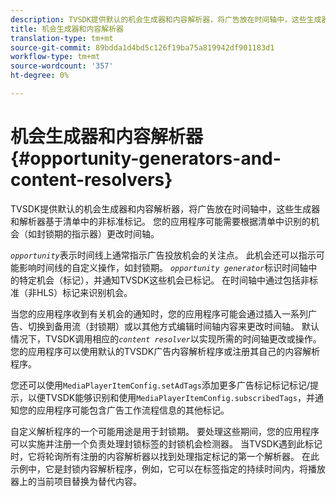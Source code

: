 ```yaml
---
description: TVSDK提供默认的机会生成器和内容解析器，将广告放在时间轴中，这些生成器和解析器基于清单中的非标准标记。 您的应用程序可能需要根据清单中识别的机会（如封锁期的指示器）更改时间轴。
title: 机会生成器和内容解析器
translation-type: tm+mt
source-git-commit: 89bdda1d4bd5c126f19ba75a819942df901183d1
workflow-type: tm+mt
source-wordcount: '357'
ht-degree: 0%

---
```



# 机会生成器和内容解析器{#opportunity-generators-and-content-resolvers}

TVSDK提供默认的机会生成器和内容解析器，将广告放在时间轴中，这些生成器和解析器基于清单中的非标准标记。 您的应用程序可能需要根据清单中识别的机会（如封锁期的指示器）更改时间轴。

*`opportunity`*&#x200B;表示时间线上通常指示广告投放机会的关注点。 此机会还可以指示可能影响时间线的自定义操作，如封锁期。 *`opportunity generator`*&#x200B;标识时间轴中的特定机会（标记），并通知TVSDK这些机会已标记。 在时间轴中通过包括非标准（非HLS）标记来识别机会。

当您的应用程序收到有关机会的通知时，您的应用程序可能会通过插入一系列广告、切换到备用流（封锁期）或以其他方式编辑时间轴内容来更改时间轴。 默认情况下，TVSDK调用相应的&#x200B;*`content resolver`*&#x200B;以实现所需的时间轴更改或操作。 您的应用程序可以使用默认的TVSDK广告内容解析程序或注册其自己的内容解析程序。

您还可以使用`MediaPlayerItemConfig.setAdTags`添加更多广告标记标记标记/提示，以便TVSDK能够识别和使用`MediaPlayerItemConfig.subscribedTags`，并通知您的应用程序可能包含广告工作流程信息的其他标记。

自定义解析程序的一个可能用途是用于封锁期。 要处理这些期间，您的应用程序可以实施并注册一个负责处理封锁标签的封锁机会检测器。 当TVSDK遇到此标记时，它将轮询所有注册的内容解析器以找到处理指定标记的第一个解析器。 在此示例中，它是封锁内容解析程序，例如，它可以在标签指定的持续时间内，将播放器上的当前项目替换为替代内容。
